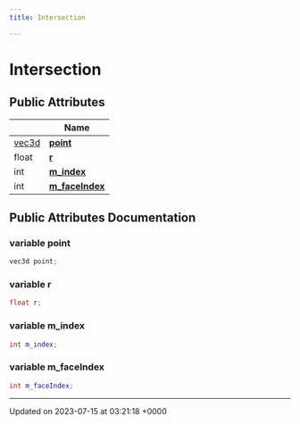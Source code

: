 ```yaml
---
title: Intersection

---
```


# Intersection





## Public Attributes

|                | Name           |
| -------------- | -------------- |
| [vec3d](../Classes/classvec3d.md) | **[point](../Classes/structIntersection.md#variable-point)**  |
| float | **[r](../Classes/structIntersection.md#variable-r)**  |
| int | **[m_index](../Classes/structIntersection.md#variable-m-index)**  |
| int | **[m_faceIndex](../Classes/structIntersection.md#variable-m-faceindex)**  |

## Public Attributes Documentation

### variable point

```cpp
vec3d point;
```


### variable r

```cpp
float r;
```


### variable m_index

```cpp
int m_index;
```


### variable m_faceIndex

```cpp
int m_faceIndex;
```


-------------------------------

Updated on 2023-07-15 at 03:21:18 +0000